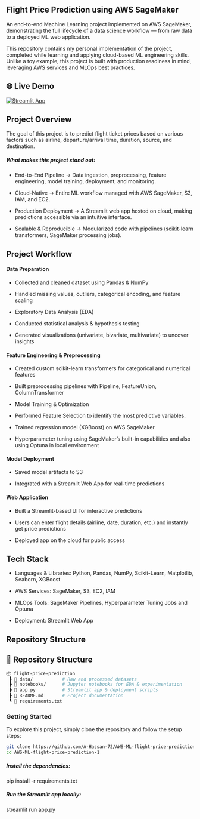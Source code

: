 ## Flight Price Prediction using AWS SageMaker

An end-to-end Machine Learning project implemented on AWS SageMaker, demonstrating the full lifecycle of a data science workflow — from raw data to a deployed ML web application.

This repository contains my personal implementation of the project, completed while learning and applying cloud-based ML engineering skills. Unlike a toy example, this project is built with production readiness in mind, leveraging AWS services and MLOps best practices.

## 🌐 Live Demo  

[![Streamlit App](https://img.shields.io/badge/Streamlit-Live%20App-brightgreen?logo=streamlit)](https://aws-ml-flight-price-prediction-1-dj28ywh5gopajxzkdybgapp.streamlit.app/)


## Project Overview

The goal of this project is to predict flight ticket prices based on various factors such as airline, departure/arrival time, duration, source, and destination.

##### What makes this project stand out:

- End-to-End Pipeline → Data ingestion, preprocessing, feature engineering, model training, deployment, and monitoring.

- Cloud-Native → Entire ML workflow managed with AWS SageMaker, S3, IAM, and EC2.

- Production Deployment → A Streamlit web app hosted on cloud, making predictions accessible via an intuitive interface.

- Scalable & Reproducible → Modularized code with pipelines (scikit-learn transformers, SageMaker processing jobs).

## Project Workflow

#### Data Preparation

- Collected and cleaned dataset using Pandas & NumPy

- Handled missing values, outliers, categorical encoding, and feature scaling

- Exploratory Data Analysis (EDA)

- Conducted statistical analysis & hypothesis testing

- Generated visualizations (univariate, bivariate, multivariate) to uncover insights

#### Feature Engineering & Preprocessing

- Created custom scikit-learn transformers for categorical and numerical features

- Built preprocessing pipelines with Pipeline, FeatureUnion, ColumnTransformer

- Model Training & Optimization

- Performed Feature Selection to identify the most predictive variables.

- Trained  regression model (XGBoost) on AWS SageMaker

- Hyperparameter tuning using SageMaker’s built-in capabilities and also using Optuna in local environment

#### Model Deployment

- Saved model artifacts to S3

- Integrated with a Streamlit Web App for real-time predictions

#### Web Application

- Built a Streamlit-based UI for interactive predictions

- Users can enter flight details (airline, date, duration, etc.) and instantly get price predictions

- Deployed app on the cloud for public access

## Tech Stack

- Languages & Libraries: Python, Pandas, NumPy, Scikit-Learn, Matplotlib, Seaborn, XGBoost

- AWS Services: SageMaker, S3, EC2, IAM

- MLOps Tools: SageMaker Pipelines, Hyperparameter Tuning Jobs and Optuna

- Deployment: Streamlit Web App

## Repository Structure

## 📂 Repository Structure  

```bash
📦 flight-price-prediction
 ┣ 📂 data/           # Raw and processed datasets
 ┣ 📂 notebooks/      # Jupyter notebooks for EDA & experimentation
 ┣ 📜 app.py          # Streamlit app & deployment scripts
 ┣ 📜 README.md       # Project documentation
 ┗ 📜 requirements.txt
```

### Getting Started

To explore this project, simply clone the repository and follow the setup steps:

```bash
git clone https://github.com/A-Hassan-72/AWS-ML-flight-price-prediction-1.git
cd AWS-ML-flight-price-prediction-1
```


##### Install the dependencies:

pip install -r requirements.txt


##### Run the Streamlit app locally:

streamlit run app.py